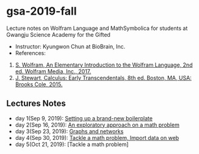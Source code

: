 # gsa-2019-fall
Lecture notes on Wolfram Language and MathSymbolica for students at Gwangju Science Academy for the Gifted

 * Instructor: Kyungwon Chun at BioBrain, Inc.
 * References: 
  1. [S. Wolfram, An Elementary Introduction to the Wolfram Language, 2nd ed. Wolfram Media, Inc., 2017.](https://www.wolfram.com/language/elementary-introduction/2nd-ed/)
  1. [J. Stewart, Calculus: Early Transcendentals, 8th ed. Boston, MA, USA: Brooks Cole, 2015.](https://www.stewartcalculus.com/media/17_home.php)
  
## Lectures Notes
* day 1(Sep 9, 2019): [Setting up a brand-new boilerplate](gsa_20190909.nb)
* day 2(Sep 16, 2019): [An exploratory approach on a math problem](gsa_20190916.nb)
* day 3(Sep 23, 2019): [Graphs and networks](gsa_20190923.nb)
* day 4(Sep 30, 2019): [Tackle a math problem, Import data on web](gsa_20190930.nb)
* day 5(Oct 21, 2019): [Tackle a math problem]
